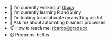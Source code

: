 - 🔭 I’m currently working at [Grada](https://grada.cc)
- 🌱 I’m currently learning R and Shiny
- 👯 I’m looking to collaborate on anything useful
- 💬 Ask me about automating business processes
- 📫 How to reach me: ricardo@grada.cc
- 😄 Pronouns: he/his
